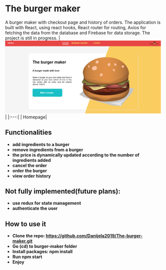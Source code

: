 # The burger maker

A burger maker with checkout page and history of orders. The application is built with React, using react hooks, React router for routing, Axios for fetching the data from the database and Firebase for data storage. The project is still in progress.
| ![Homepage](homepage.png)|
|:---:|
| Homepage|

## Functionalities

- **add ingredients to a burger**
- **remove ingredients from a burger**
- **the price is dynamically updated according to the number of ingredients added**
- **cancel the order**
- **order the burger**
- **view order history**

## Not fully implemented(future plans):

- **use redux for state management**
- **authenticate the user**

## How to use it

- **Clone the repo: https://github.com/Danijela2019/The-burger-maker.git**
- **Go (cd) to burger-maker folder**
- **Install packages: npm install**
- **Run npm start**
- **Enjoy**

